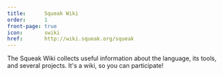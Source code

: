 ```yaml
---
title:      Squeak Wiki
order:      1
front-page: true
icon:       swiki
href:       http://wiki.squeak.org/squeak
---
```

The Squeak Wiki collects useful information about the language, its tools, and
several projects. It's a wiki, so you can participate!